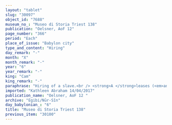```yaml
---
layout: "tablet"
slug: "30097"
object_id: "7688"
museum_no_: "Museo di Storia Triest 138"
publication: "Oelsner, AoF 12"
page_number: "366"
period: "Each"
place_of_issue: "Babylon city"
type_and_content: "Hiring"
day_remark: "-"
month: "X"
month_remark: "-"
year: "6"
year_remark: "-"
king: "Cam"
king_remark: "-"
paraphrase: "Hiring of a slave.<br /> <strong>A </strong>leases (<em>ana idi nadānu</em>) his slave <strong>C</strong> to<strong> B</strong>, for a monthly payment of 0;4,1 kor (c. 150 l) of barley. <strong>B</strong> should pay monthly wages (<em>mandattu</em>) to the slave&rsquo;s owner; moreover, he must provide for <strong>C</strong>&rsquo;s maintenance (<em>kurummatu</em>) from his own assets. The slave will be at <strong>B</strong>&rsquo;s disposal from 11<sup>th</sup> of &Scaron;abāṭ (XI) onward. Names of 3 witnesses and the scribe: Kurbanni-Marduk/Etellu//Ēṭiru.<br /> &nbsp;<br /> <strong>A</strong> = Bēl&scaron;unu/Nab&ucirc;-ahhē-iddin//Egibi; <strong>B</strong> = Kubia/Nab&ucirc;-rīhtu-uṣur; <strong>C</strong> = Uqūpu, slave of <strong>B</strong>; <strong>D<sub>1</sub></strong> = Itti-Marduk-balāṭu/Bēl&scaron;unu//Dannēa; <strong>D<sub>2</sub></strong> = Marduk-&scaron;umu-iddin/&Scaron;ullumu/Itinnu; <strong>D<sub>3</sub></strong> = Mīna-ana-Bēl-dan/Nab&ucirc;-bān-ahi//Egibi"
imported: "Kathleen Abraham 14/04/2017"
publication_name: "Oelsner, AoF 12 "
archive: "Egibi/Nūr-Sîn"
day_babylonian_: "6"
title: "Museo di Storia Triest 138"
previous_item: "30100"
---
```

